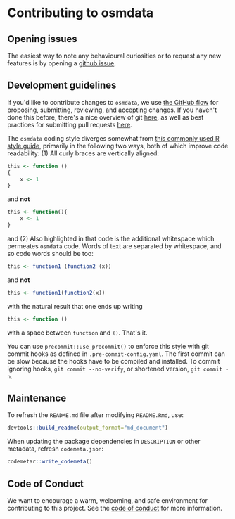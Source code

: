 # Contributing to osmdata

## Opening issues

The easiest way to note any behavioural curiosities or to request any new
features is by opening a [github issue](https://github.com/ropensci/osmdata/issues).


## Development guidelines

If you'd like to contribute changes to `osmdata`, we use [the GitHub
flow](https://guides.github.com/introduction/flow/index.html) for proposing,
submitting, reviewing, and accepting changes. If you haven't done this before,
there's a nice overview of git [here](http://r-pkgs.had.co.nz/git.html), as well
as best practices for submitting pull requests
[here](http://r-pkgs.had.co.nz/git.html#pr-make).

The `osmdata` coding style diverges somewhat from [this commonly used R style
guide](http://adv-r.had.co.nz/Style.html), primarily in the following two ways,
both of which improve code readability: (1) All curly braces are vertically
aligned:

```r
this <- function ()
{
    x <- 1
}
```
and **not**
```r
this <- function(){
    x <- 1
}
```
and (2) Also highlighted in that code is the additional whitespace which
permeates `osmdata` code. Words of text are separated by whitespace, and so
code words should be too:
```r
this <- function1 (function2 (x))
```
and **not**
```r
this <- function1(function2(x))
```
with the natural result that one ends up writing
```r
this <- function ()
```
with a space between `function` and `()`. That's it.

You can use `precommit::use_precommit()` to enforce this style with git commit 
hooks as defined in `.pre-commit-config.yaml`. The first commit can be slow
because the hooks have to be compiled and installed. To commit ignoring hooks,
`git commit --no-verify`, or shortened version, `git commit -n`.

## Maintenance

To refresh the `README.md` file after modifying `README.Rmd`, use:
```r
devtools::build_readme(output_format="md_document")
```

When updating the package dependencies in `DESCRIPTION` or other metadata,
refresh `codemeta.json`:
```r
codemetar::write_codemeta()
```

## Code of Conduct

We want to encourage a warm, welcoming, and safe environment for contributing to
this project. See the [code of
conduct](https://github.com/ropensci/.github/blob/master/CODE_OF_CONDUCT.md) for
more information.
